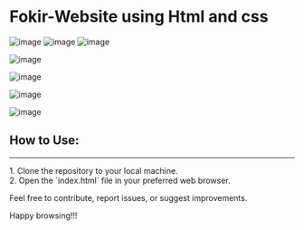 # Fokir-Website using Html and css



![image](https://github.com/NourAlaassarr/FokirWebsite/assets/104293377/a42ba8f3-f3d1-45e7-aebc-4b5dfae1a70e)
![image](https://github.com/NourAlaassarr/FokirWebsite/assets/104293377/7de3f585-b3a2-485c-a19f-35e90afe4a34)
![image](https://github.com/NourAlaassarr/FokirWebsite/assets/104293377/7a276ea4-843e-4b01-8519-45dde175afbb)


![image](https://github.com/NourAlaassarr/FokirWebsite/assets/104293377/e7336520-cea4-4f27-8061-05779586fd73)

![image](https://github.com/NourAlaassarr/FokirWebsite/assets/104293377/0edf5acf-4386-4683-aea5-1158e89e2537)

![image](https://github.com/NourAlaassarr/FokirWebsite/assets/104293377/ab27b043-ca48-41d4-9642-efc625a2615a)


![image](https://github.com/NourAlaassarr/FokirWebsite/assets/104293377/b0112151-1558-4bca-8820-0c809a177bc3)
## How to Use:
<hr>
1. Clone the repository to your local machine.<br>
2. Open the `index.html` file in your preferred web browser.<br>


Feel free to contribute, report issues, or suggest improvements.

Happy browsing!!!
